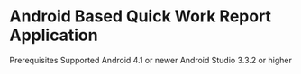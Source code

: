 # Android Based Quick Work Report Application

Prerequisites
Supported Android 4.1 or newer
Android Studio 3.3.2 or higher
